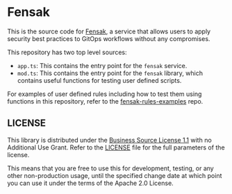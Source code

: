 # Fensak

This is the source code for [Fensak](https://fensak.io), a service that allows users to apply security best practices to
GitOps workflows without any compromises.

This repository has two top level sources:

- `app.ts`: This contains the entry point for the `fensak` service.
- `mod.ts`: This contains the entry point for the `fensak` library, which contains
  useful functions for testing user defined scripts.

For examples of user defined rules including how to test them using functions in this repository, refer to the
[fensak-rules-examples](https://github.com/fensak-io/fensak-rules-examples) repo.


## LICENSE

This library is distributed under the
[Business Source License 1.1](https://mariadb.com/bsl-faq-adopting/) with no
Additional Use Grant. Refer to the [LICENSE](./LICENSE) file for the full
parameters of the license.

This means that you are free to use this for development, testing, or any other
non-production usage, until the specified change date at which point you can use
it under the terms of the Apache 2.0 License.
